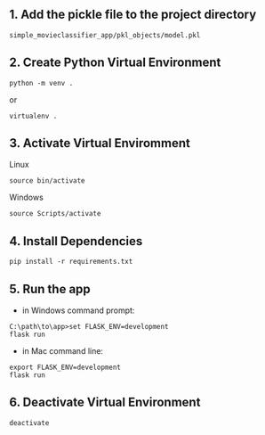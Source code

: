 ## 1. Add the pickle file to the project directory 
```
simple_movieclassifier_app/pkl_objects/model.pkl
```

## 2. Create Python Virtual Environment
```
python -m venv .
```
or
```
virtualenv .
```

## 3. Activate Virtual Enviromment
Linux
```
source bin/activate
```

Windows
```
source Scripts/activate
```

## 4. Install Dependencies 
```
pip install -r requirements.txt
```

## 5. Run the app  

- in Windows command prompt:
```
C:\path\to\app>set FLASK_ENV=development
flask run
```

- in Mac command line: 
```
export FLASK_ENV=development
flask run
```

## 6. Deactivate Virtual Environment 
```
deactivate 
```